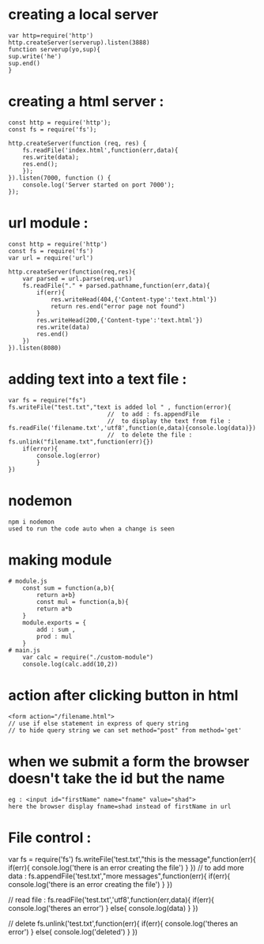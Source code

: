 # creating a local server 
    var http=require('http')
    http.createServer(serverup).listen(3888)
    function serverup(yo,sup){
    sup.write('he')
    sup.end()
    }

# creating a html server :
    const http = require('http');
    const fs = require('fs');

    http.createServer(function (req, res) {
        fs.readFile('index.html',function(err,data){
        res.write(data);
        res.end();
        });
    }).listen(7000, function () {
        console.log('Server started on port 7000');
    });

# url module : 
    const http = require('http')
    const fs = require('fs')
    var url = require('url')

    http.createServer(function(req,res){
        var parsed = url.parse(req.url)
        fs.readFile("." + parsed.pathname,function(err,data){
            if(err){
                res.writeHead(404,{'Content-type':'text.html'})
                return res.end("error page not found")
            }
            res.writeHead(200,{'Content-type':'text.html'})
            res.write(data)
            res.end()
        })
    }).listen(8080)

# adding text into a text file : 
    var fs = require("fs")
    fs.writeFile("test.txt","text is added lol " , function(error){     
                                //  to add : fs.appendFile
                                //  to display the text from file : fs.readFile('filename.txt','utf8',function(e,data){console.log(data)})
                                //  to delete the file : fs.unlink("filename.txt",function(err){})
        if(error){
            console.log(error)
            }
    })

# nodemon 
    npm i nodemon 
    used to run the code auto when a change is seen 

# making module 
    # module.js
        const sum = function(a,b){
            return a+b}
            const mul = function(a,b){
            return a*b
        }
        module.exports = {
            add : sum ,
            prod : mul
        }
    # main.js
        var calc = require("./custom-module")
        console.log(calc.add(10,2))

# action after clicking button in html 
    <form action="/filename.html">
    // use if else statement in express of query string 
    // to hide query string we can set method="post" from method='get'
    
# when we submit a form the browser doesn't take the id but the name 
    eg : <input id="firstName" name="fname" value="shad">
    here the browser display fname=shad instead of firstName in url

# File control :

var fs = require('fs')
fs.writeFile('test.txt',"this is the message",function(err){
    if(err){
        console.log('there is an error creating the file')
    }
})
// to add more data : 
fs.appendFile('test.txt',"more messages",function(err){
    if(err){
        console.log('there is an error creating the file')
    }
})

// read file : 
fs.readFile('test.txt','utf8',function(err,data){
    if(err){
        console.log('theres an error')
    }
    else{
        console.log(data)
    }
})

// delete 
fs.unlink('test.txt',function(err){
    if(err){
        console.log('theres an error')
    }
    else{
        console.log('deleted')
    }
})
